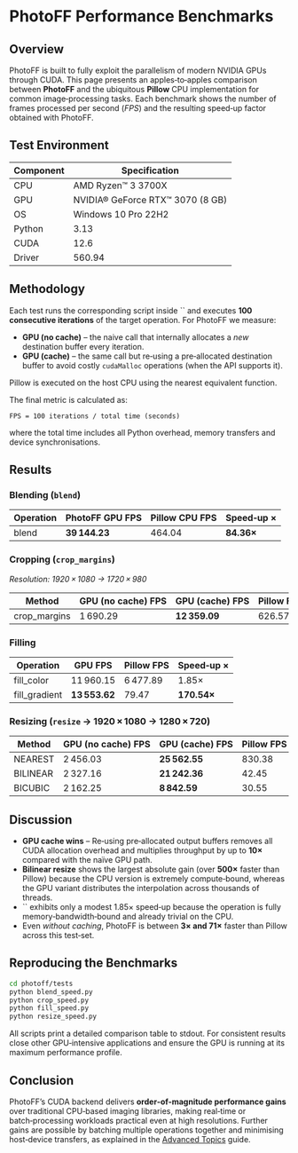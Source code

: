 # PhotoFF Performance Benchmarks

## Overview

PhotoFF is built to fully exploit the parallelism of modern NVIDIA GPUs through CUDA. This page presents an apples‑to‑apples comparison between **PhotoFF** and the ubiquitous **Pillow** CPU implementation for common image‑processing tasks. Each benchmark shows the number of frames processed per second (*FPS*) and the resulting speed‑up factor obtained with PhotoFF.

## Test Environment

| Component | Specification                    |
| --------- | -------------------------------- |
| CPU       | AMD Ryzen™ 3 3700X               |
| GPU       | NVIDIA® GeForce RTX™ 3070 (8 GB) |
| OS        | Windows 10 Pro 22H2              |
| Python    | 3.13                             |
| CUDA      | 12.6                             |
| Driver    | 560.94                           |

## Methodology

Each test runs the corresponding script inside `` and executes **100 consecutive iterations** of the target operation. For PhotoFF we measure:

- **GPU (no cache)** – the naive call that internally allocates a *new* destination buffer every iteration.
- **GPU (cache)** – the same call but re‑using a pre‑allocated destination buffer to avoid costly `cudaMalloc` operations (when the API supports it).

Pillow is executed on the host CPU using the nearest equivalent function.

The final metric is calculated as:

```text
FPS = 100 iterations / total time (seconds)
```

where the total time includes all Python overhead, memory transfers and device synchronisations.

## Results

### Blending (`blend`)

| Operation | PhotoFF GPU FPS | Pillow CPU FPS | Speed‑up × |
| --------- | --------------- | -------------- | ---------- |
| blend     | **39 144.23**   | 464.04         | **84.36×** |

### Cropping (`crop_margins`)

*Resolution: 1920 × 1080 → 1720 × 980*

| Method        | GPU (no cache) FPS | GPU (cache) FPS | Pillow FPS | Speed‑up no‑cache × | Speed‑up cache × |
| ------------- | ------------------ | --------------- | ---------- | ------------------- | ---------------- |
| crop\_margins | 1 690.29           | **12 359.09**   | 626.57     | 2.70×               | **19.73×**       |

### Filling

| Operation      | GPU FPS       | Pillow FPS | Speed‑up ×  |
| -------------- | ------------- | ---------- | ----------- |
| fill\_color    | 11 960.15     | 6 477.89   | 1.85×       |
| fill\_gradient | **13 553.62** | 79.47      | **170.54×** |

### Resizing (`resize` → 1920 × 1080 → 1280 × 720)

| Method   | GPU (no cache) FPS | GPU (cache) FPS | Pillow FPS | Speed‑up no‑cache × | Speed‑up cache × |
| -------- | ------------------ | --------------- | ---------- | ------------------- | ---------------- |
| NEAREST  | 2 456.03           | **25 562.55**   | 830.38     | 2.96×               | **30.78×**       |
| BILINEAR | 2 327.16           | **21 242.36**   | 42.45      | 54.82×              | **500.36×**      |
| BICUBIC  | 2 162.25           | **8 842.59**    | 30.55      | 70.77×              | **289.42×**      |

## Discussion

- **GPU cache wins** – Re‑using pre‑allocated output buffers removes all CUDA allocation overhead and multiplies throughput by up to **10×** compared with the naïve GPU path.
- **Bilinear resize** shows the largest absolute gain (over **500×** faster than Pillow) because the CPU version is extremely compute‑bound, whereas the GPU variant distributes the interpolation across thousands of threads.
- `` exhibits only a modest 1.85× speed‑up because the operation is fully memory‑bandwidth‑bound and already trivial on the CPU.
- Even *without caching*, PhotoFF is between **3× and 71×** faster than Pillow across this test‑set.

## Reproducing the Benchmarks

```bash
cd photoff/tests
python blend_speed.py
python crop_speed.py
python fill_speed.py
python resize_speed.py
```

All scripts print a detailed comparison table to stdout. For consistent results close other GPU‑intensive applications and ensure the GPU is running at its maximum performance profile.

## Conclusion

PhotoFF’s CUDA backend delivers **order‑of‑magnitude performance gains** over traditional CPU‑based imaging libraries, making real‑time or batch‑processing workloads practical even at high resolutions. Further gains are possible by batching multiple operations together and minimising host‑device transfers, as explained in the [Advanced Topics](advanced.md) guide.

